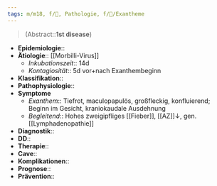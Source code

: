 ```yaml
---
tags: m/m18, f/🦠, Pathologie, f/🦄/Exantheme
---
```

> (Abstract::**1st disease**)
- **Epidemiologie**::
- **Ätiologie**:: [[Morbilli-Virus]]
	- *Inkubationszeit*:: 14d
	- *Kontagiosität*:: 5d vor+nach Exanthembeginn
- **Klassifikation**::
- **Pathophysiologie**::
- **Symptome**
	- *Exanthem*:: Tiefrot, maculopapulös, großfleckig, konfluierend; Beginn im Gesicht, kraniokaudale Ausdehnung
	- *Begleitend*:: Hohes zweigipfliges [[Fieber]], [[AZ]]↓, gen. [[Lymphadenopathie]]
- **Diagnostik**::
- **DD**::
- **Therapie**::
- **Cave**::
- **Komplikationen**::
- **Prognose**::
- **Prävention**::